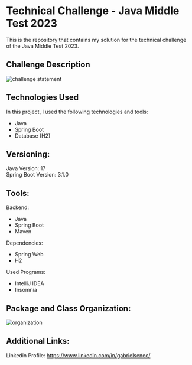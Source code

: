 # Technical Challenge - Java Middle Test 2023

This is the repository that contains my solution for the technical challenge of the Java Middle Test 2023.

## Challenge Description

![challenge statement](https://github.com/brielsene/test-java-middle-2023/assets/87671071/3a6482c6-867a-4243-a8f5-5e34a7e5b1c3)

## Technologies Used

In this project, I used the following technologies and tools:

- Java
- Spring Boot
- Database (H2)

## Versioning:
   Java Version: 17
   <br>
   Spring Boot Version: 3.1.0
  

## Tools:
Backend:
  - Java
  - Spring Boot
  - Maven
  
Dependencies:
  - Spring Web
  - H2

Used Programs:
  - IntelliJ IDEA
  - Insomnia

## Package and Class Organization:
![organization](https://github.com/brielsene/test-java-middle-2023/assets/87671071/4150b7d7-e1ee-46b6-a8bd-eac21e697b97)

## Additional Links:
Linkedin Profile: https://www.linkedin.com/in/gabrielsenec/
